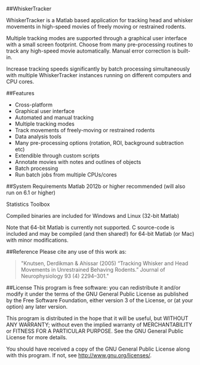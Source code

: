 ##WhiskerTracker

WhiskerTracker is a Matlab based application for tracking head and whisker movements in high-speed movies of freely moving or restrained rodents. 

Multiple tracking modes are supported through a graphical user interface with a small screen footprint. Choose from many pre-processing routines to track any high-speed movie automatically. Manual error correction is built-in.

Increase tracking speeds significantly by batch processing simultaneously with multiple WhiskerTracker instances running on different computers and CPU cores.

##Features
* Cross-platform
* Graphical user interface 
* Automated and manual tracking 
* Multiple tracking modes
* Track movements of freely-moving or restrained rodents 
* Data analysis tools
* Many pre-processing options (rotation, ROI, background subtraction etc) 
* Extendible through custom scripts
* Annotate movies with notes and outlines of objects
* Batch processing
* Run batch jobs from multiple CPUs/cores

##System Requirements
Matlab 2012b or higher recommended (will also run on 6.1 or higher)

Statistics Toolbox

Compiled binaries are included for Windows and Linux (32-bit Matlab)

Note that 64-bit Matlab is currently not supported. C source-code is included and may be compiled
(and then shared!) for 64-bit Matlab (or Mac) with minor modifications.

##Reference
Please cite any use of this work as:
>"Knutsen, Derdikman & Ahissar (2005) “Tracking Whisker and Head Movements in Unrestrained Behaving Rodents.” Journal of Neurophysiology 93 (4) 2294–301."

##License
This program is free software: you can redistribute it and/or modify it under the terms of the GNU General Public License as published by the Free Software Foundation, either version 3 of the License, or (at your option) any later version.

This program is distributed in the hope that it will be useful, but WITHOUT ANY WARRANTY; without even the implied warranty of MERCHANTABILITY or FITNESS FOR A PARTICULAR PURPOSE.  See the GNU General Public License for more details.

You should have received a copy of the GNU General Public License along with this program.  If not, see <http://www.gnu.org/licenses/>.
